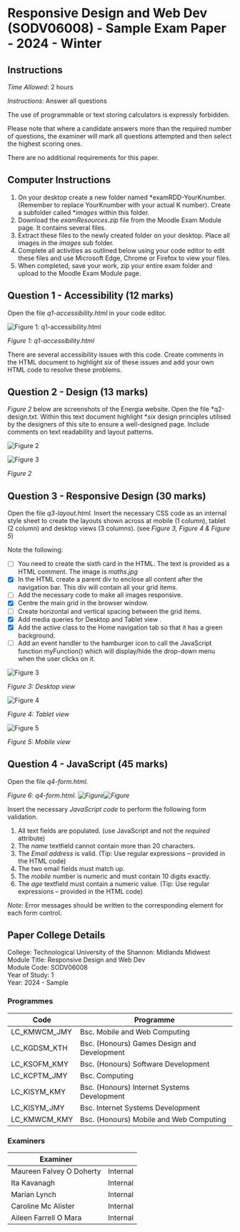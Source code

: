 ﻿# Responsive Design and Web Dev (SODV06008) - Sample Exam Paper - 2024 - Winter

## Instructions

*Time Allowed*: 2 hours

*Instructions*:  Answer all questions

The use of programmable or text storing calculators is expressly forbidden.

Please note that where a candidate answers more than the required number of questions, the examiner will mark all questions attempted and then select the highest scoring ones.

There are no additional requirements for this paper.

## Computer Instructions

1. On your desktop create a new folder named *examRDD-YourKnumber. (Remember to replace YourKnumber with your actual K number). Create a subfolder called **images* within this folder.
2. Download the *examResources.zip* file from the Moodle Exam Module page.  It contains several files.
3. Extract these files to the newly created folder on your desktop. Place all images in the *images* sub folder.
4. Complete all activities as outlined below using your code editor to edit these files and use Microsoft Edge, Chrome or Firefox to view your files. 
5. When completed, save your work, zip your entire exam folder and upload to the Moodle Exam Module page.

## Question 1 - Accessibility (12 marks)

Open the file *q1-accessibility.html* in your code editor.  

![Figure 1: q1-accessibility.html](Aspose.Words.a73794fd-3142-4caa-8e94-72fe8c6bc557.005.jpeg)

*Figure 1: q1-accessibility.html*  

There are several accessibility issues with this code. Create comments in the HTML document to highlight *six* of these issues and add your own HTML code to resolve these problems.

## Question 2 - Design (13 marks)

*Figure 2* below are screenshots of the Energia website. Open the file *q2-design.txt.  Within this text document highlight **six* design principles utilised by the designers of this site to ensure a well-designed page. Include comments on text readability and layout patterns.

![Figure 2](Aspose.Words.a73794fd-3142-4caa-8e94-72fe8c6bc557.006.jpeg)

![Figure 3](Aspose.Words.a73794fd-3142-4caa-8e94-72fe8c6bc557.007.jpeg)

*Figure 2*  

## Question 3 - Responsive Design (30 marks)

Open the file *q3-layout.html.* Insert the necessary CSS code as an internal style sheet to create the layouts shown across at mobile (1 column), tablet (2 column) and desktop views (3 columns). (see *Figure 3, Figure 4 & Figure 5*)

Note the following:

- [ ] You need to create the sixth card in the HTML. The text is provided as a HTML comment. The image is *maths.jpg*
- [x] In the HTML create a parent div to enclose all content after the navigation bar. This div will contain all your grid items.
- [ ] Add the necessary code to make all images responsive.
- [x] Centre the main grid in the browser window.
- [ ] Create horizontal and vertical spacing between the grid items.
- [x] Add media queries for Desktop and Tablet view .
- [x] Add the active class to the Home navigation tab so that it has a green background.
- [ ] Add an event handler to the hamburger icon to call the JavaScript function myFunction() which will display/hide the drop-down menu when the user clicks on it.

![Figure 3](Aspose.Words.a73794fd-3142-4caa-8e94-72fe8c6bc557.008.jpeg)

*Figure 3: Desktop view*  

![Figure 4](Aspose.Words.a73794fd-3142-4caa-8e94-72fe8c6bc557.009.jpeg)

*Figure 4: Tablet view*  

![Figure 5](Aspose.Words.a73794fd-3142-4caa-8e94-72fe8c6bc557.010.jpeg)

*Figure 5: Mobile view*  

## Question 4 - JavaScript (45 marks)

Open the file *q4-form.html.*  

*Figure 6: q4-form.html. ![Figure ](Aspose.Words.a73794fd-3142-4caa-8e94-72fe8c6bc557.011.png)![Figure](Aspose.Words.a73794fd-3142-4caa-8e94-72fe8c6bc557.012.jpeg)*

Insert the necessary *JavaScript code* to perform the following form validation.

1. All text fields are populated. (use JavaScript and not the *required* attribute)
2. The *name* textfield cannot contain more than 20 characters.
3. The *Email address* is valid. (Tip: Use regular expressions – provided in the HTML code)
4. The two email fields must match up.
5. The *mobile* number is numeric and must contain 10 digits exactly.
6. The *age* textfield must contain a numeric value. (Tip: Use regular expressions – provided in the HTML code)

*Note:* Error messages should be written to the corresponding <span> element for each form control.

## Paper College Details

College: Technological University of the Shannon: Midlands Midwest  
Module Title: Responsive Design and Web Dev  
Module Code: SODV06008  
Year of Study: 1  
Year: 2024 - Sample  

### Programmes

| Code         | Programme                                   |
|--------------|---------------------------------------------|
| LC_KMWCM_JMY | Bsc. Mobile and Web Computing               |
| LC_KGDSM_KTH | Bsc. (Honours) Games Design and Development |
| LC_KSOFM_KMY | Bsc. (Honours) Software Development         |
| LC_KCPTM_JMY | Bsc. Computing                              |
| LC_KISYM_KMY | Bsc. (Honours) Internet Systems Development |
| LC_KISYM_JMY | Bsc. Internet Systems Development           |
| LC_KMWCM_KMY | Bsc. (Honours) Mobile and Web Computing     |

### Examiners

| Examiner                 |          |
|--------------------------|----------|
| Maureen Falvey O Doherty | Internal |
| Ita Kavanagh             | Internal |
| Marian Lynch             | Internal |
| Caroline Mc Alister      | Internal |
| Aileen Farrell O Mara    | Internal |